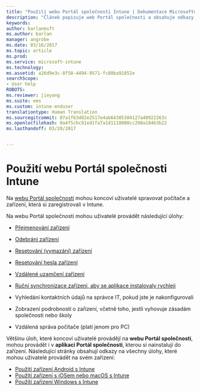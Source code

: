 ```yaml
---
title: "Použití webu Portál společnosti Intune | Dokumentace Microsoftu"
description: "Článek popisuje web Portál společnosti a obsahuje odkazy na postupy úloh, které mohou koncoví uživatelé provádět na webu."
keywords: 
author: barlanmsft
ms.author: barlan
manager: angrobe
ms.date: 03/16/2017
ms.topic: article
ms.prod: 
ms.service: microsoft-intune
ms.technology: 
ms.assetid: a26d9e3c-8f58-4494-9571-fc88ba91852e
searchScope:
- User help
ROBOTS: 
ms.reviewer: jieyang
ms.suite: ems
ms.custom: intune-enduser
translationtype: Human Translation
ms.sourcegitcommit: 07a1f63d02e2517e4ab64305304127a40922263c
ms.openlocfilehash: 0a4f5cbc81ed1fa7a1d1110080cc298a18463b22
ms.lasthandoff: 03/20/2017


---
```


# <a name="using-the-intune-company-portal-website"></a>Použití webu Portál společnosti Intune
Na [webu Portál společnosti](http://portal.manage.microsoft.com) mohou koncoví uživatelé spravovat počítače a zařízení, která si zaregistrovali v Intune.

Na webu Portál společnosti mohou uživatelé provádět následující úlohy:

-   [Přejmenování zařízení](rename-your-device-cpwebsite.md)

-   [Odebrání zařízení](remove-your-device-cpwebsite.md)

-   [Resetování (vymazání) zařízení](reset-erase-your-device-cpwebsite.md)

-   [Resetování hesla zařízení](reset-your-passcode-cpwebsite.md)

-   [Vzdálené uzamčení zařízení](remote-lock-your-device-cpwebsite.md)

-    [Ruční synchronizace zařízení, aby se aplikace instalovaly rychleji](sync-your-device-manually-cpwebsite.md)

-   Vyhledání kontaktních údajů na správce IT, pokud jste je nakonfigurovali

-   Zobrazení podrobností o zařízení, včetně toho, jestli vyhovuje zásadám společnosti nebo školy

-   Vzdálená správa počítače (platí jenom pro PC)

Většinu úloh, které koncoví uživatelé provádějí na **webu Portál společnosti**, mohou provádět i v **aplikaci Portál společnosti**, kterou si nainstalují do zařízení. Následující stránky obsahují odkazy na všechny úlohy, které mohou uživatelé provádět na svém zařízení:

- [Použití zařízení Android s Intune](using-your-android-device-with-intune.md)
- [Použití zařízení s iOSem nebo macOS s Intune](using-your-ios-or-macOS-device-with-intune.md)
- [Použití zařízení Windows s Intune](using-your-windows-device-with-intune.md)

